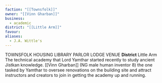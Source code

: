 ```yaml
---
faction: "[[Townsfolk]]"
owner: "[[Vinn Gharban]]"
business:
  - academic
district: "[[Little Arm]]"
favour: 
aliases:
  - J.A. Wittle's
---
```

TOWNSFOLK HOUSING LIBRARY PARLOR LODGE VENUE 
**District** Little Arm 
The technical academy that Lord Yamthar started recently to study ancient Jistkan knowledge. 
[[Vinn Gharban]] (NG male human inventor 8) the one tasked by Yamthar to oversee renovations on the building site and attract instructors and creators to join in getting the academy up and running.